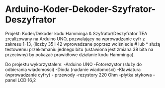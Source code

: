 # Arduino-Koder-Dekoder-Szyfrator-Deszyfrator

Projekt: Koder/Dekoder kodu Hamminga & Szyfrator/Deszyfrator TEA zrealizowany na Arduino UNO, pozwalający na wprowadzanie cyfr z zakresu 1-13, (liczby 35 i 42 wprowadzane poprzez wciśniecie # lub * służą testowemu przekłamaniu jednego bitu (ustawiona jest zmiana 38 bita na przeciwny) by pokazać prawidłowe działanie kodu Hamminga).

Do projektu wykorzystałem: 
-Arduino UNO 
-Fotorezystor (służy do odbierania wiadomości) 
-Dioda (nadanie wiadomości) -Klawiatura (wprowadzanie cyfry) -
przewody
-rezystory 220 Ohm 
-płytka stykowa -panel LCD 16,2
